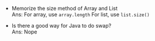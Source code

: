 
* Memorize the size method of Array and List  
Ans:
For array, use `array.length`
For list, use `list.size()`

* Is there a good way for Java to do swap?  
Ans: Nope
 
